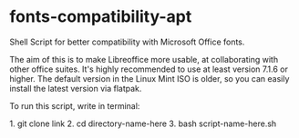 # fonts-compatibility-apt
<p>Shell Script for better compatibility with Microsoft Office fonts.</p>
The aim of this is to make Libreoffice more usable, at collaborating with other office suites. 
It's highly recommended to use at least version 7.1.6 or higher.
The default version in the Linux Mint ISO is older, so you can easily install the latest version via flatpak.
<p> To run this script, write in terminal:</p>
1. git clone link
2. cd directory-name-here
3. bash script-name-here.sh
			
